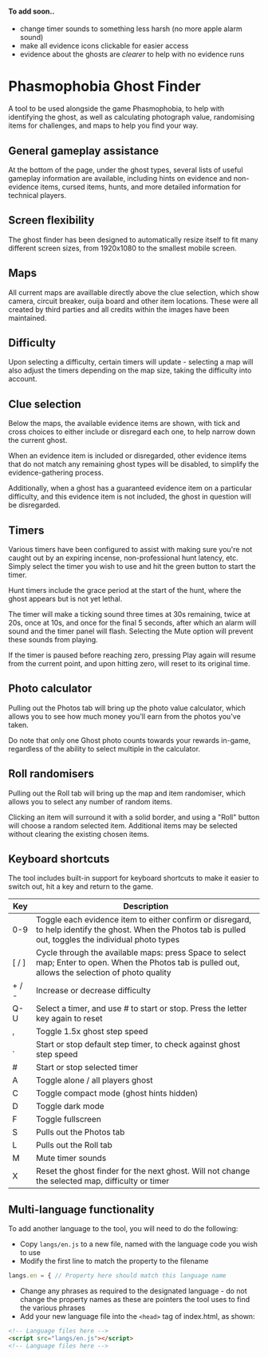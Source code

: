 #### To add soon..
- change timer sounds to something less harsh (no more apple alarm sound)
- make all evidence icons clickable for easier access
- evidence about the ghosts are *clearer* to help with no evidence runs

# Phasmophobia Ghost Finder
A tool to be used alongside the game Phasmophobia, to help with identifying the ghost, as well as calculating photograph value, randomising items for challenges, and maps to help you find your way.

## General gameplay assistance
At the bottom of the page, under the ghost types, several lists of useful gameplay information are available, including hints on evidence and non-evidence items, cursed items, hunts, and more detailed information for technical players.

## Screen flexibility
The ghost finder has been designed to automatically resize itself to fit many different screen sizes, from 1920x1080 to the smallest mobile screen.

## Maps
All current maps are availlable directly above the clue selection, which show camera, circuit breaker, ouija board and other item locations. These were all created by third parties and all credits within the images have been maintained.

## Difficulty
Upon selecting a difficulty, certain timers will update - selecting a map will also adjust the timers depending on the map size, taking the difficulty into account.

## Clue selection
Below the maps, the available evidence items are shown, with tick and cross choices to either include or disregard each one, to help narrow down the current ghost.

When an evidence item is included or disregarded, other evidence items that do not match any remaining ghost types will be disabled, to simplify the evidence-gathering process.

Additionally, when a ghost has a guaranteed evidence item on a particular difficulty, and this evidence item is not included, the ghost in question will be disregarded.

## Timers
Various timers have been configured to assist with making sure you're not caught out by an expiring incense, non-professional hunt latency, etc. Simply select the timer you wish to use and hit the green button to start the timer.

Hunt timers include the grace period at the start of the hunt, where the ghost appears but is not yet lethal.

The timer will make a ticking sound three times at 30s remaining, twice at 20s, once at 10s, and once for the final 5 seconds, after which an alarm will sound and the timer panel will flash. Selecting the Mute option will prevent these sounds from playing.

If the timer is paused before reaching zero, pressing Play again will resume from the current point, and upon hitting zero, will reset to its original time.

## Photo calculator
Pulling out the Photos tab will bring up the photo value calculator, which allows you to see how much money you'll earn from the photos you've taken.

Do note that only one Ghost photo counts towards your rewards in-game, regardless of the ability to select multiple in the calculator.

## Roll randomisers
Pulling out the Roll tab will bring up the map and item randomiser, which allows you to select any number of random items.

Clicking an item will surround it with a solid border, and using a "Roll" button will choose a random selected item. Additional items may be selected without clearing the existing chosen items.

## Keyboard shortcuts
The tool includes built-in support for keyboard shortcuts to make it easier to switch out, hit a key and return to the game.

| Key   | Description                                                                                                                                                 |
|-------|-------------------------------------------------------------------------------------------------------------------------------------------------------------|
| 0-9   | Toggle each evidence item to either confirm or disregard, to help identify the ghost. When the Photos tab is pulled out, toggles the individual photo types |
| [ / ] | Cycle through the available maps: press Space to select map; Enter to open. When the Photos tab is pulled out, allows the selection of photo quality        |
| + / - | Increase or decrease difficulty                                                                                                                             |
| Q-U   | Select a timer, and use # to start or stop. Press the letter key again to reset                                                                             |
| ,     | Toggle 1.5x ghost step speed                                                                                                                                |
| .     | Start or stop default step timer, to check against ghost step speed                                                                                         |
| #     | Start or stop selected timer                                                                                                                                |
| A     | Toggle alone / all players ghost                                                                                                                            |
| C     | Toggle compact mode (ghost hints hidden)                                                                                                                    |
| D     | Toggle dark mode                                                                                                                                            |
| F     | Toggle fullscreen                                                                                                                                           |
| S     | Pulls out the Photos tab                                                                                                                                    |
| L     | Pulls out the Roll tab                                                                                                                                      |
| M     | Mute timer sounds                                                                                                                                           |
| X     | Reset the ghost finder for the next ghost. Will not change the selected map, difficulty or timer                                                            | 

## Multi-language functionality
To add another language to the tool, you will need to do the following:

- Copy `langs/en.js` to a new file, named with the language code you wish to use
- Modify the first line to match the property to the filename

```javascript
langs.en = { // Property here should match this language name
```

- Change any phrases as required to the designated language - do not change the property names as these are pointers the tool uses to find the various phrases
- Add your new language file into the `<head>` tag of index.html, as shown:

```html
<!-- Language files here -->
<script src="langs/en.js"></script>
<!-- Language files here -->
```
